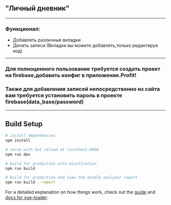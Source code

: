## "Личный дневник"
***
### Функционал:
- Добавлять различные вкладки
- Делать записи 
(Вкладки вы можете добавлять,только редактируя код)
***
### Для полноценного пользование требуется создать проект на firebase,добавить конфиг в приложение.Profit!
### Также для добавления записей непосредственно из сайта вам требуется установить пароль в проекте firebase(data_base/password)
***
## Build Setup
``` bash
# install dependencies
npm install

# serve with hot reload at localhost:8080
npm run dev

# build for production with minification
npm run build

# build for production and view the bundle analyzer report
npm run build --report
```
For a detailed explanation on how things work, check out the [guide](http://vuejs-templates.github.io/webpack/) and [docs for vue-loader](http://vuejs.github.io/vue-loader).
